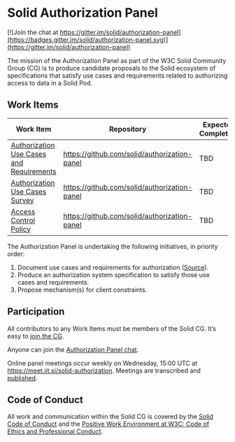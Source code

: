 # Solid Authorization Panel

[![Join the chat at https://gitter.im/solid/authorization-panel](https://badges.gitter.im/solid/authorization-panel.svg)](https://gitter.im/solid/authorization-panel)

The mission of the Authorization Panel as part of the W3C Solid Community Group (CG) is to produce candidate proposals to the Solid ecosystem of specifications that satisfy use cases and requirements related to authorizing access to data in a Solid Pod.


## Work Items

|Work Item|Repository|Expected Completion|
|-|-|-|
|[Authorization Use Cases and Requirements](https://solid.github.io/authorization-panel/authorization-ucr/)|https://github.com/solid/authorization-panel|TBD|
|[Authorization Use Cases Survey](https://github.com/solid/authorization-panel/blob/main/proposals/authorization-ucr/uc-survey.md)|https://github.com/solid/authorization-panel|TBD|
|[Access Control Policy](https://solidproject.org/TR/acp)|https://github.com/solid/authorization-panel|TBD|


The Authorization Panel is undertaking the following initiatives, in priority order:
1. Document use cases and requirements for authorization ([Source](https://github.com/solid/authorization-panel/blob/main/proposals/authorization-ucr/index.bs)).
1. Produce an authorization system specification to satisfy those use cases and requirements.
1. Propose mechanism(s) for client constraints.


## Participation

All contributors to any Work Items must be members of the Solid CG. It’s easy to [join the CG](https://www.w3.org/community/solid/join).

Anyone can join the [Authorization Panel chat](https://gitter.im/solid/authorization-panel).

Online panel meetings occur weekly on Wednesday, 15:00 UTC at https://meet.jit.si/solid-authorization. Meetings are transcribed and [published](https://github.com/solid/authorization-panel/tree/main/meetings/).


## Code of Conduct

All work and communication within the Solid CG is covered by the [Solid Code of Conduct](https://github.com/solid/process/blob/main/code-of-conduct.md) and the [Positive Work Environment at W3C: Code of Ethics and Professional Conduct](https://www.w3.org/Consortium/cepc/).
